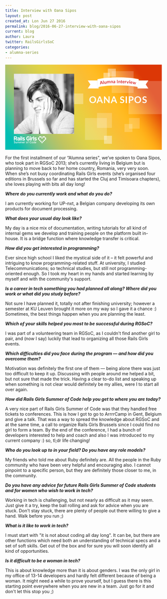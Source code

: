 ```yaml
---
title: Interview with Oana Sipos
layout: post
created_at: Lon Jun 27 2016
permalink: blog/2016-06-27-interview-with-oana-sipos
current: blog
author: Laura
twitter: RailsGirlsSoC
categories:
- alumna-series
---
```


![Interview with Oana Sipos](/img/blog/2016/interview-with-oana-header.png)

For the first installment of our “Alumna series", we’ve spoken to Oana Sipos, who took part in RGSoC 2013; she’s currently living in Belgium but is planning to move back to her home country, Romania, very very soon. When she’s not busy coordinating Rails Girls events (she’s organised four editions in Brussels so far and has started the Cluj and Timisoara chapters), she loves playing with bits all day long! 

***Where do you currently work and what do you do?***

I am currently working for UP-nxt, a Belgian company developing its own products for document processing.

***What does your usual day look like?***

My day is a nice mix of documentation, writing tutorials for all kind of internal gems we develop and training people on the platform built in-house. It is a bridge function where knowledge transfer is critical.

***How did you get interested in programming?***

Ever since high school I liked the mystical side of it – it felt powerful and intriguing to know programming-related stuff. At university, I studied Telecommunications; so technical studies, but still not programming-oriented enough. So I took my heart in my hands and started learning by myself and with the community's support.

***Is a career in tech something you had planned all along? Where did you work or what did you study before?***

Not sure I have planned it, totally not after finishing university; however a semester at KU Leuven brought it more on my way so I gave it a chance :) Sometimes, the best things happen when you are planning the least.

***Which of your skills helped you most to be successful during RGSoC?***

I was part of a volunteering team in RGSoC, as I couldn't find another girl to pair, and (now I say) luckily that lead to organizing all those Rails Girls events.

***Which difficulties did you face during the program — and how did you overcome them?***

Motivation was definitely the first one of them — being alone there was just too difficult to keep it up. Discussing with people around me helped a bit, but not sure that made the trick. Having a clear to-do list and speaking up when something is not clear would definitely be my allies, were I to start all over again.

***How did Rails Girls Summer of Code help you get to where you are today?***

A very nice part of Rails Girls Summer of Code was that they handled free tickets to conferences. This is how I got to go to ArrrrCamp in Gent, Belgium and give a talk. That was a way to spread the knowledge about RGSoC and at the same time, a call to organize Rails Girls Brussels since I could find no girl to form a team. By the end of the conference, I had a bunch of developers interested to help and coach and also I was introduced to my current company :) so, tl;dr life changing!

***Who do you look up to in your field? Do you have any role models?***

My friends who told me about Ruby definitely are. All the people in the Ruby community who have been very helpful and encouraging also. I cannot pinpoint to a specific person, but they are definitely those closer to me, in the community.

***Do you have any advice for future Rails Girls Summer of Code students and for women who wish to work in tech?***

Working in tech is challenging, but not nearly as difficult as it may seem. Just give it a try, keep the ball rolling and ask for advice when you are stuck. Don't stay stuck, there are plenty of people out there willing to give a hand. Walk before you run ;)

***What is it like to work in tech?***

I must start with "it is not about coding all day long". It can be, but there are other functions which need both an understanding of technical specs and a set of soft skills. Get out of the box and for sure you will soon identify all kind of opportunities.

***Is it difficult to be a woman in tech?***

This is about knowledge more than it is about genders. I was the only girl in my office of 13-14 developers and hardly felt different because of being a woman. It might need a while to prove yourself, but I guess there is this starting point everywhere when you are new in a team. Just go for it and don't let this stop you ;)

